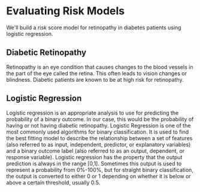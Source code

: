 
# Evaluating Risk Models

We'll build a risk score model for retinopathy in diabetes patients using logistic regression.
  
## Diabetic Retinopathy
Retinopathy is an eye condition that causes changes to the blood vessels in the part of the eye called the retina.
This often leads to vision changes or blindness. Diabetic patients are known to be at high risk for retinopathy. 
    
## Logistic Regression    
Logistic regression is an appropriate analysis to use for predicting the probability of a binary outcome. In our case, this would be the probability of having or not having diabetic retinopathy.
Logistic Regression is one of the most commonly used algorithms for binary classification. It is used to find the best fitting model to describe the relationship between a set of features (also referred to as input, 
independent, predictor, or explanatory variables) and a binary outcome label (also referred to as an output, dependent, or response variable). Logistic regression has the property that the output prediction is always 
in the range [0,1]. Sometimes this output is used to represent a probability from 0%-100%, but for straight binary classification, the output is converted to either 0 or 1 depending on whether it is below or above a certain threshold, usually $0.5$.